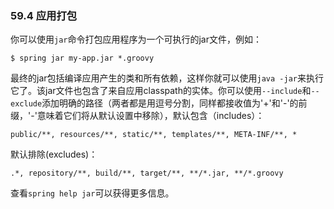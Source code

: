 ### 59.4 应用打包

你可以使用`jar`命令打包应用程序为一个可执行的jar文件，例如：
```shell
$ spring jar my-app.jar *.groovy
```
最终的jar包括编译应用产生的类和所有依赖，这样你就可以使用`java -jar`来执行它了。该jar文件也包含了来自应用classpath的实体。你可以使用`--include`和`--exclude`添加明确的路径（两者都是用逗号分割，同样都接收值为'+'和'-'的前缀，'-'意味着它们将从默认设置中移除），默认包含（includes）：
```shell
public/**, resources/**, static/**, templates/**, META-INF/**, *
```
默认排除(excludes)：
```shell
.*, repository/**, build/**, target/**, **/*.jar, **/*.groovy
```
查看`spring help jar`可以获得更多信息。
